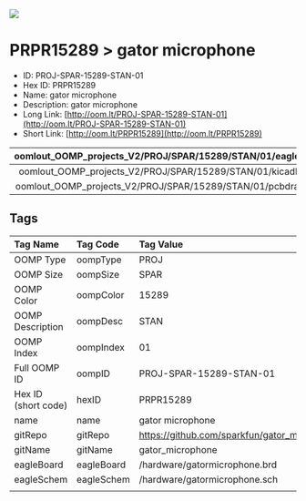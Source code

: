 


  
![][im]
# PRPR15289 > gator microphone

- ID: PROJ-SPAR-15289-STAN-01
- Hex ID: PRPR15289
- Name: gator microphone
- Description: gator microphone
- Long Link: [http://oom.lt/PROJ-SPAR-15289-STAN-01](http://oom.lt/PROJ-SPAR-15289-STAN-01)
- Short Link: [http://oom.lt/PRPR15289](http://oom.lt/PRPR15289)
  

|oomlout_OOMP_projects_V2/PROJ/SPAR/15289/STAN/01/eagleImage.png|oomlout_OOMP_projects_V2/PROJ/SPAR/15289/STAN/01/eagleSchemImage.png|oomlout_OOMP_projects_V2/PROJ/SPAR/15289/STAN/01/kicadPcb3dFront.png|oomlout_OOMP_projects_V2/PROJ/SPAR/15289/STAN/01/kicadPcb3dBack.png|
| :---: | :---: | :---: | :---: |
|oomlout_OOMP_projects_V2/PROJ/SPAR/15289/STAN/01/kicadPcb3d.png|oomlout_OOMP_projects_V2/PROJ/SPAR/15289/STAN/01/bomBack.png|oomlout_OOMP_projects_V2/PROJ/SPAR/15289/STAN/01/bomFront.png|oomlout_OOMP_projects_V2/PROJ/SPAR/15289/STAN/01/pcbdraw.svg|
|oomlout_OOMP_projects_V2/PROJ/SPAR/15289/STAN/01/pcbdrawBack.svg||||

## Tags
  

|Tag Name|Tag Code|Tag Value|
| :--- | :--- | :--- |
|OOMP Type|oompType|PROJ|
|OOMP Size|oompSize|SPAR|
|OOMP Color|oompColor|15289|
|OOMP Description|oompDesc|STAN|
|OOMP Index|oompIndex|01|
|Full OOMP ID|oompID|PROJ-SPAR-15289-STAN-01|
|Hex ID (short code)|hexID|PRPR15289|
|name|name|gator microphone|
|gitRepo|gitRepo|https://github.com/sparkfun/gator_microphone|
|gitName|gitName|gator_microphone|
|eagleBoard|eagleBoard|/hardware/gatormicrophone.brd|
|eagleSchem|eagleSchem|/hardware/gatormicrophone.sch|
||||



[im]: PROJ/SPAR/15289/STAN/01/kicadPcb3d_450.png
